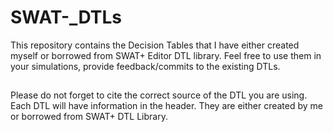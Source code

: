 # SWAT-_DTLs
This repository contains the Decision Tables that I have either created myself or borrowed from SWAT+ Editor DTL library.
Feel free to use them in your simulations, provide feedback/commits to the existing DTLs.
## 
Please do not forget to cite the correct source of the DTL you are using. Each DTL will have information in the header. They are either created by me or borrowed from SWAT+ DTL Library.

